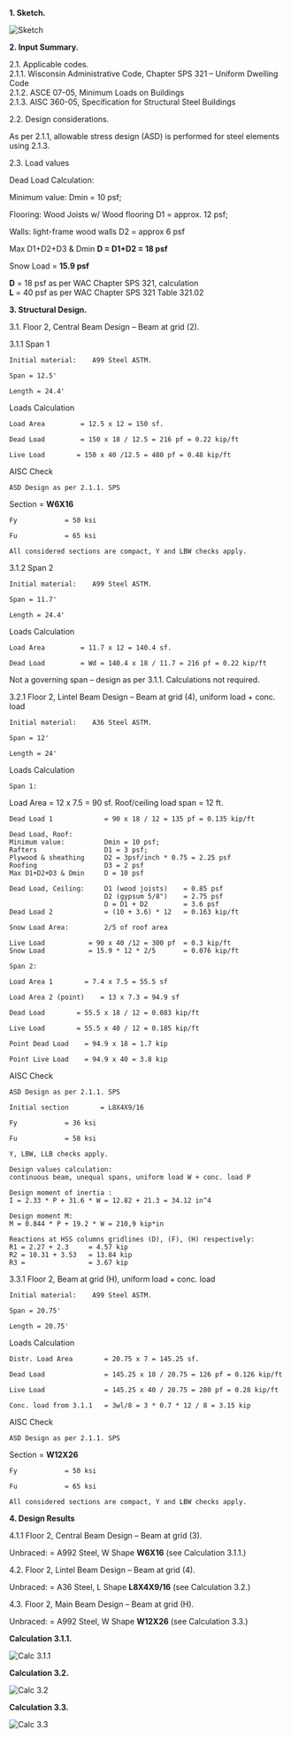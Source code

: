 **1. Sketch.**

![Sketch](Beams-central.md.1.png "Sketch")

**2. Input Summary.**

2.1. Applicable codes.  
2.1.1. Wisconsin Administrative Code, Chapter SPS 321 – Uniform Dwelling Code  
2.1.2. ASCE 07-05, Minimum Loads on Buildings  
2.1.3. AISC 360-05, Specification for Structural Steel Buildings  
  
  
2.2. Design considerations.

As per 2.1.1, allowable stress design (ASD) is performed for steel elements using 2.1.3.

2.3. Load values

Dead Load Calculation:

Minimum value:                 Dmin = 10 psf;

Flooring: Wood Joists w/ Wood flooring     D1 = approx. 12 psf;

Walls: light-frame wood walls        D2 = approx 6 psf

Max D1+D2+D3 & Dmin            **D = D1+D2 = 18 psf**

Snow Load				= **15.9 psf**

**D** = 18 psf        as per WAC Chapter SPS 321, calculation  
**L** = 40 psf        as per WAC Chapter SPS 321 Table 321.02

**3. Structural Design.**

3.1. Floor 2, Central Beam Design – Beam at grid (2).

3.1.1 Span 1

    Initial material:    A99 Steel ASTM.

    Span = 12.5'

    Length = 24.4'

Loads Calculation

    Load Area         = 12.5 x 12 = 150 sf.

    Dead Load         = 150 x 18 / 12.5 = 216 pf = 0.22 kip/ft

    Live Load        = 150 x 40 /12.5 = 480 pf = 0.48 kip/ft

AISC Check

    ASD Design as per 2.1.1. SPS

Section        = **W6X16**

    Fy            = 50 ksi

    Fu            = 65 ksi

    All considered sections are compact, Y and LBW checks apply.

3.1.2 Span 2

    Initial material:    A99 Steel ASTM.

    Span = 11.7'

    Length = 24.4'

Loads Calculation

    Load Area         = 11.7 x 12 = 140.4 sf.

    Dead Load         = Wd = 140.4 x 18 / 11.7 = 216 pf = 0.22 kip/ft

Not a governing span – design as per 3.1.1. Calculations not required.

3.2.1 Floor 2, Lintel Beam Design – Beam at grid (4), uniform load + conc. load

    Initial material:    A36 Steel ASTM.

    Span = 12'

    Length = 24'

Loads Calculation

    Span 1:

Load Area         	= 12 x 7.5 	= 90 sf.
Roof/ceiling load span 		 	= 12 ft.

    Dead Load 1        		= 90 x 18 / 12 = 135 pf = 0.135 kip/ft

	Dead Load, Roof:
	Minimum value: 			Dmin = 10 psf;
	Rafters 				D1 = 3 psf;
	Plywood & sheathing 	D2 = 3psf/inch * 0.75 = 2.25 psf
	Roofing				    D3 = 2 psf
	Max D1+D2+D3 & Dmin		D = 10 psf

	Dead Load, Ceiling:		D1 (wood joists) 	= 0.85 psf
							D2 (gypsum 5/8")	= 2.75 psf
							D = D1 + D2 		= 3.6 psf
	Dead Load 2 			= (10 + 3.6) * 12 	= 0.163 kip/ft

	Snow Load Area:			2/5 of roof area

    Live Load        	= 90 x 40 /12 = 300 pf 	= 0.3 kip/ft
    Snow Load 			= 15.9 * 12 * 2/5 		= 0.076 kip/ft

    Span 2:

    Load Area 1        = 7.4 x 7.5 = 55.5 sf

    Load Area 2 (point)    = 13 x 7.3 = 94.9 sf

    Dead Load        = 55.5 x 18 / 12 = 0.083 kip/ft

    Live Load        = 55.5 x 40 / 12 = 0.185 kip/ft

    Point Dead Load    = 94.9 x 18 = 1.7 kip

    Point Live Load    = 94.9 x 40 = 3.8 kip



AISC Check

    ASD Design as per 2.1.1. SPS

    Initial section        = L8X4X9/16

    Fy            = 36 ksi

    Fu            = 58 ksi

    Y, LBW, LLB checks apply.

    Design values calculation:
    continuous beam, unequal spans, uniform load W + conc. load P

    Design moment of inertia :
    I = 2.33 * P + 31.6 * W = 12.82 + 21.3 = 34.12 in^4

    Design moment M:
    M = 0.844 * P + 19.2 * W = 210,9 kip*in

    Reactions at HSS columns gridlines (D), (F), (H) respectively:
    R1 = 2.27 + 2.3 	= 4.57 kip
    R2 = 10.31 + 3.53 	= 13.84 kip
    R3 =				= 3.67 kip


3.3.1 Floor 2, Beam at grid (H), uniform load + conc. load

    Initial material:    A99 Steel ASTM.

    Span = 20.75'

    Length = 20.75'

Loads Calculation

    Distr. Load Area        = 20.75 x 7 = 145.25 sf.

    Dead Load    		    = 145.25 x 18 / 20.75 = 126 pf = 0.126 kip/ft

    Live Load  		      	= 145.25 x 40 / 20.75 = 280 pf = 0.28 kip/ft

    Conc. load from 3.1.1	= 3wl/8 = 3 * 0.7 * 12 / 8 = 3.15 kip

AISC Check

    ASD Design as per 2.1.1. SPS

Section        = **W12X26**

    Fy            = 50 ksi

    Fu            = 65 ksi

    All considered sections are compact, Y and LBW checks apply.


**4. Design Results**

   

4.1.1 Floor 2, Central Beam Design – Beam at grid (3).

Unbraced:                 = A992 Steel, W Shape **W6X16** (see Calculation 3.1.1.)

4.2. Floor 2, Lintel Beam Design – Beam at grid (4).  

Unbraced:                 = A36 Steel, L Shape **L8X4X9/16** (see Calculation 3.2.)

4.3. Floor 2, Main Beam Design – Beam at grid (H).  

Unbraced:                 = A992 Steel, W Shape **W12X26** (see Calculation 3.3.)

**Calculation 3.1.1.**

![Calc 3.1.1](Beams-central.md.2.png "Calc 3.1.1")

**Calculation 3.2.**

![Calc 3.2](Beams-central.md.3.png "Calc 3.2")

**Calculation 3.3.**

![Calc 3.3](Beams-central.md.4.png "Calc 3.3")